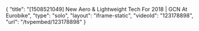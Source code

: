 {
    "title": "[1508521049] New Aero & Lightweight Tech For 2018 | GCN At Eurobike",
    "type": "solo",
    "layout": "iframe-static",
    "videoId": "123178898",
    "url": "\/tvpembed\/123178898"
}